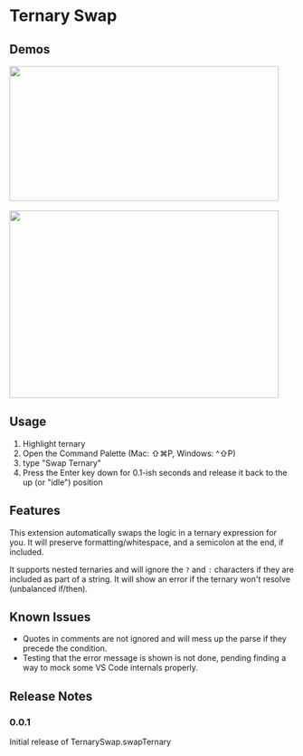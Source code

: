 # Ternary Swap

## Demos

<img src="https://j.gifs.com/oV5V2L.gif" width="476" height="238"/>
<br />
<br />

<img src="https://j.gifs.com/JyoyZK.gif" width="476" height="331"/>

## Usage

1. Highlight ternary
2. Open the Command Palette (Mac: ⇧⌘P, Windows: ^⇧P)
3. type "Swap Ternary"
4. Press the Enter key down for 0.1-ish seconds and release it back to the up (or "idle") position

## Features

This extension automatically swaps the logic in a ternary expression for you.  It will preserve formatting/whitespace, and a semicolon at the end, if included.

It supports nested ternaries and will ignore the `?` and `:` characters if they are included as part of a string.  It will show an error if the ternary won't resolve (unbalanced if/then).

## Known Issues

- Quotes in comments are not ignored and will mess up the parse if they precede the condition.
- Testing that the error message is shown is not done, pending finding a way to mock some VS Code internals properly.

## Release Notes

### 0.0.1

Initial release of TernarySwap.swapTernary

